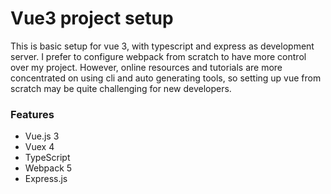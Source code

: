 # Vue3 project setup


This is basic setup for vue 3, with typescript and express as development server. I prefer to configure webpack from scratch to have more control over my project. However, online resources and tutorials are more concentrated on using cli and auto generating tools, so setting up vue from scratch may be quite challenging for new developers.

### Features

- Vue.js 3
- Vuex 4
- TypeScript
- Webpack 5
- Express.js